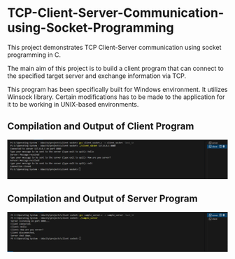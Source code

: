 # TCP-Client-Server-Communication-using-Socket-Programming
This project demonstrates TCP Client-Server communication using socket programming in C.

The main aim of this project is to build a client program that can connect to the specified target server and exchange information via TCP.

This program has been specifically built for Windows environment. It utilizes Winsock library. Certain modifications has to be made to the application for it to be working in UNIX-based environments.


## Compilation and Output of Client Program
![alt text](https://github.com/VimalanKM/TCP-Client-Server-Communication-using-Socket-Programming/blob/main/Compilation%20and%20Outputs/client-terminal.PNG)

## Compilation and Output of Server Program
![alt text](https://github.com/VimalanKM/TCP-Client-Server-Communication-using-Socket-Programming/blob/main/Compilation%20and%20Outputs/server-terminal.PNG)

